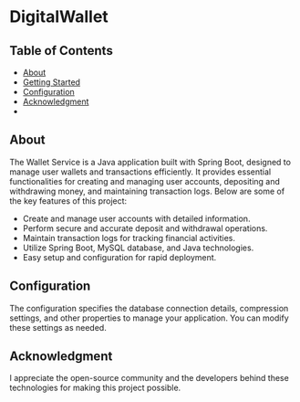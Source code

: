 # DigitalWallet

## Table of Contents
- [About](#about)
- [Getting Started](#getting-started)
- [Configuration](#configuration)
- [Acknowledgment](#acknowledgment)
- 
## About
The Wallet Service is a Java application built with Spring Boot, designed to manage user wallets and transactions efficiently. It provides essential functionalities for creating and managing user accounts, depositing and withdrawing money, and maintaining transaction logs. Below are some of the key features of this project:

- Create and manage user accounts with detailed information.
- Perform secure and accurate deposit and withdrawal operations.
- Maintain transaction logs for tracking financial activities.
- Utilize Spring Boot, MySQL database, and Java technologies.
- Easy setup and configuration for rapid deployment.

## Configuration
The configuration specifies the database connection details, compression settings, and other properties to manage your application. You can modify these settings as needed.

## Acknowledgment
I appreciate the open-source community and the developers behind these technologies for making this project possible.
